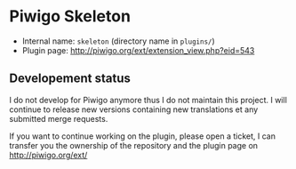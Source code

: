 # Piwigo Skeleton

* Internal name: `skeleton` (directory name in `plugins/`)
* Plugin page: http://piwigo.org/ext/extension_view.php?eid=543

## Developement status

I do not develop for Piwigo anymore thus I do not maintain this project. I will continue to release new versions containing new translations et any submitted merge requests.

If you want to continue working on the plugin, please open a ticket, I can transfer you the ownership of the repository and the plugin page on http://piwigo.org/ext/